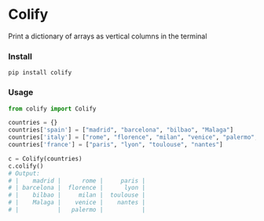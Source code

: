 # Colify

Print a dictionary of arrays as vertical columns in the terminal

### Install

`pip install colify`

### Usage

```python
from colify import Colify

countries = {}
countries['spain'] = ["madrid", "barcelona", "bilbao", "Malaga"]
countries['italy'] = ["rome", "florence", "milan", "venice", "palermo", "padua"]
countries['france'] = ["paris", "lyon", "toulouse", "nantes"]

c = Colify(countries)
c.colify()
# Output:
# |    madrid |      rome |     paris |
# | barcelona |  florence |      lyon |
# |    bilbao |     milan |  toulouse |
# |    Malaga |    venice |    nantes |
# |           |   palermo |           |
```
